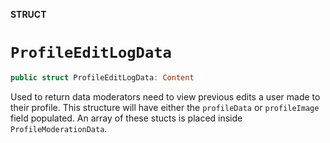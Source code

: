 **STRUCT**

# `ProfileEditLogData`

```swift
public struct ProfileEditLogData: Content
```

Used to return data moderators need to view previous edits a user made to their profile. 
This structure will have either the `profileData` or `profileImage` field populated.
An array of these stucts is placed inside `ProfileModerationData`.
